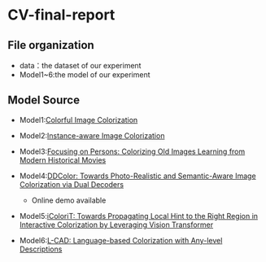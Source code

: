 # CV-final-report

## File organization

+ data：the dataset of our experiment
+ Model1~6:the model of our experiment



## Model Source

- Model1:[Colorful Image Colorization](https://arxiv.org/pdf/1603.08511.pdf)
- Model2:[Instance-aware Image Colorization](http://openaccess.thecvf.com/content_CVPR_2020/papers/Su_Instance-Aware_Image_Colorization_CVPR_2020_paper.pdf)
- Model3:[Focusing on Persons: Colorizing Old Images Learning from Modern Historical Movies](https://arxiv.org/abs/2108.06515)
- Model4:[DDColor: Towards Photo-Realistic and Semantic-Aware Image Colorization via Dual Decoders](https://arxiv.org/abs/2212.11613) 
  - Online demo available


- Model5:[iColoriT: Towards Propagating Local Hint to the Right Region in Interactive Colorization by Leveraging Vision Transformer](https://arxiv.org/pdf/2207.06831.pdf)
- Model6:[L-CAD: Language-based Colorization with Any-level Descriptions](https://arxiv.org/abs/2305.15217)